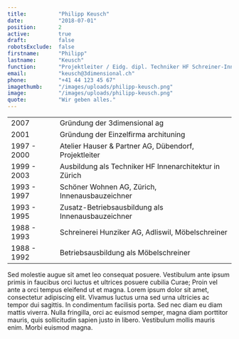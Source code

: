 ```yaml
---
title:          "Philipp Keusch"
date:           "2018-07-01"
position:       2
active:         true
draft:          false
robotsExclude:  false
firstname:      "Philipp"
lastname:       "Keusch"
function:       "Projektleiter / Eidg. dipl. Techniker HF Schreiner-Innenausbau Gestaltung"
email:          "keusch@3dimensional.ch"
phone:          "+41 44 123 45 67"
imagethumb:     "/images/uploads/philipp-keusch.png"
image:          "/images/uploads/philipp-keusch.png"
quote:          "Wir geben alles."
---
```


| | |
| --- | --- |
| 2007 | Gründung der 3dimensional ag |
| 2001 | Gründung der Einzelfirma archituning |
| 1997 - 2000 | Atelier Hauser & Partner AG, Dübendorf, Projektleiter |
| 1999 - 2003 | Ausbildung als Techniker HF Innenarchitektur in Zürich |
| 1993 - 1997 | Schöner Wohnen AG, Zürich, Innenausbauzeichner |
| 1993 - 1995 | Zusatz-Betriebsausbildung als Innenausbauzeichner |
| 1988 - 1993 | Schreinerei Hunziker AG, Adliswil, Möbelschreiner |
| 1988 - 1992 | Betriebsausbildung als Möbelschreiner |

Sed molestie augue sit amet leo consequat posuere. Vestibulum ante ipsum primis in faucibus orci luctus et ultrices posuere cubilia Curae; Proin vel ante a orci tempus eleifend ut et magna. Lorem ipsum dolor sit amet, consectetur adipiscing elit. Vivamus luctus urna sed urna ultricies ac tempor dui sagittis. In condimentum facilisis porta. Sed nec diam eu diam mattis viverra. Nulla fringilla, orci ac euismod semper, magna diam porttitor mauris, quis sollicitudin sapien justo in libero. Vestibulum mollis mauris enim. Morbi euismod magna.
